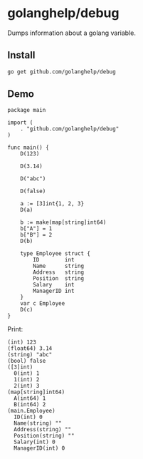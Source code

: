# golanghelp/debug

Dumps information about a golang variable. 

## Install

```bash
go get github.com/golanghelp/debug
```

## Demo

```golang
package main

import (
	. "github.com/golanghelp/debug"
)

func main() {
	D(123)

	D(3.14)

	D("abc")

	D(false)

	a := [3]int{1, 2, 3}
	D(a)

	b := make(map[string]int64)
	b["A"] = 1
	b["B"] = 2
	D(b)

	type Employee struct {
		ID        int
		Name      string
		Address   string
		Position  string
		Salary    int
		ManagerID int
	}
	var c Employee
	D(c)
}
```

Print:

```text
(int) 123
(float64) 3.14
(string) "abc"
(bool) false
([3]int)
  0(int) 1
  1(int) 2
  2(int) 3
(map[string]int64)
  A(int64) 1
  B(int64) 2
(main.Employee)
  ID(int) 0
  Name(string) ""
  Address(string) ""
  Position(string) ""
  Salary(int) 0
  ManagerID(int) 0
```
